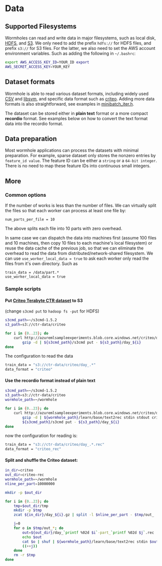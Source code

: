 # Data

## Supported Filesystems

Wormholes can read and write data in major filesystems, such as local disk,
[HDFS](https://hadoop.apache.org/docs/stable/hadoop-project-dist/hadoop-hdfs/HdfsUserGuide.html),
and [S3](http://aws.amazon.com/s3/). We only need to add the prefix `hdfs://`
for HDFS files, and prefix `s3://` for S3 files. For the latter, we also need to
set the AWS account environment variables. Such as adding the following in
`~/.bashrc`:

```bash
export AWS_ACCESS_KEY_ID=YOUR_ID export
AWS_SECRET_ACCESS_KEY=YOUR_KEY
```

## Dataset formats

Wormhole is able to read various dataset formats, including widely used
[CSV](https://en.wikipedia.org/wiki/Comma-separated_values) and
[libsvm](http://www.csie.ntu.edu.tw/~cjlin/libsvmtools/datasets/), and specific
data format such as
[criteo](https://www.kaggle.com/c/criteo-display-ad-challenge/data). Adding more
data formats is also straightforward, see examples in
[minibatch_iter.h](../base/minibatch_iter.h).

The dataset can be stored either in **plain text** format or a more compact
**recordio** format. See examples below on how to convert the text format data into
the recordio format.


## Data preparation

Most wormhole applications can process the datasets with minimal
preparation. For example, sparse dataset only stores the nonzero entries by
`feature_id value`. The feature ID can be either a `string` or a `64-bit
integer`. There is no need to map these feature IDs into continuous small
integers.

## More

### Common options

If the number of works is less than the number of files. We can virtually split
the files so that each worker can process at least one file by:

```
num_parts_per_file = 10
```

The above splits each file into 10 parts with zero overhead.

In same case we can dispatch the data into machines first (assume 100 files and
10 machines, then copy 10 files to each machine's local filesystem) or reuse the
data cache of the previous job, so that we can eliminate the overhead to read
the data from distributed/network-shared filesystem. We can use
`use_worker_local_data = true` to ask each worker only read the files from it's
own directory. Such as

```
train_data = /data/part.*
use_worker_local_data = true
```


### Sample scripts

#### Put [Criteo Terabyte CTR dataset](http://labs.criteo.com/downloads/download-terabyte-click-logs/) to S3

(change `s3cmd put` to `hadoop fs -put` for HDFS)

```bash
s3cmd_path=~/s3cmd-1.5.2
s3_path=s3://ctr-data/criteo

for i in {0..23}; do
    curl http://azuremlsampleexperiments.blob.core.windows.net/criteo/day_${i}.gz | \
        gzip -d | ${s3cmd_path}/s3cmd put - ${s3_path}/day_${i}
done
```

The configuration to read the data

```bash
train_data = "s3://ctr-data/criteo/day_.*"
data_format = "criteo"
```

#### Use the recordio format instead of plain text

```bash
s3cmd_path=~/s3cmd-1.5.2
s3_path=s3://ctr-data/criteo
wormhole_path=~/wormhole

for i in {0..23}; do
    curl http://azuremlsampleexperiments.blob.core.windows.net/criteo/day_${i}.gz | \
        gzip -d | ${wormhole_path}/learn/base/text2rec stdin stdout criteo | \
        ${s3cmd_path}/s3cmd put - ${s3_path}/day_${i}
done
```

now the configuration for reading is:

```bash
train_data = "s3://ctr-data/criteo/day_.*.rec"
data_format = "criteo_rec"
```

#### Split and shuffle the Criteo dataset:

```bash
in_dir=criteo
out_dir=criteo-rec
wormhole_path=~/wormhole
nline_per_part=10000000

mkdir -p $out_dir

for i in {0..23}; do
    tmp=$out_dir/tmp
    mkdir -p $tmp
    zcat ${in_dir}/day_${i}.gz | split -l $nline_per_part - $tmp/out_

    j=0
    for o in $tmp/out_*; do
        out=${out_dir}/day_`printf %02d $i`-part_`printf %02d $j`.rec
        echo $out
        cat $o | shuf | ${wormhole_path}/learn/base/text2rec stdin $out criteo
        ((++j))
    done
    rm -r $tmp
done
```
